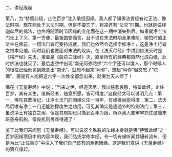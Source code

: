 二、讲经缘起

​        第八，为“特留此经，止住百岁”注入承担因缘。我人都了知佛法曾经有过正法、像法时期，现在则处于末法时期，但是不要忘了，将来还有“法灭”时期。也就是说释迦牟尼的佛法，也终将随着时节因缘的变化而在这一期中消失殆尽。如果就净土法门无上了义、第一方便、最极圆顿而言，且不说在末法时期圣果难阶，哪怕时值正法生在佛前，一切法门皆可受持成就，我们也依然会选择学修净土，这是净土行者之根本见地。同时我们也要面对末法的现实，在《法灭尽经》中讲到佛法灭时是《楞严经》先灭，接着是《般舟三昧经》灭，直至所有的经典都自然化成白纸，此时佛法也就灭了。最后虚空中出现“南无阿弥陀佛”六个字还可以度人，那个时候人的根性已经低劣到能念出“南无”，就想不起来“阿弥”，想起“阿弥”但又忘了“陀佛”，要是有人能把这六字一次性全部念出来，就堪为天人师了！

​        佛在《无量寿经》中说：“当来之世，经道灭尽，我以慈悲哀愍，特留此经，止住百岁，其有众生，值斯经者，随意所愿，皆可得度。”这段经文可以说明几点：第一，佛陀慈悲授记，让净土法门的因缘久住一百年，有缘者尚能得度；第二，法灭尽后唯有净土一门还能独撑度生之功用，可见其确实是通途外的特别法门；第三，虽说净土有独立之用，但是其周期也只能到百年为限，所以我人要牢牢抓住这艘末班慈舟航船，错良机则再难得遇了！

​        鉴于此我们来闻思《无量寿经》，可以说这个殊胜的法缘本身就是佛“特留此经”之百岁因缘项目中的内容体现，我们弘扬学修本经，令一切有缘听闻并辗转流布，便是为此“止住百岁”中注入了我们自己该有的承担因缘。这是我们宣讲《无量寿经》的第八缘起。